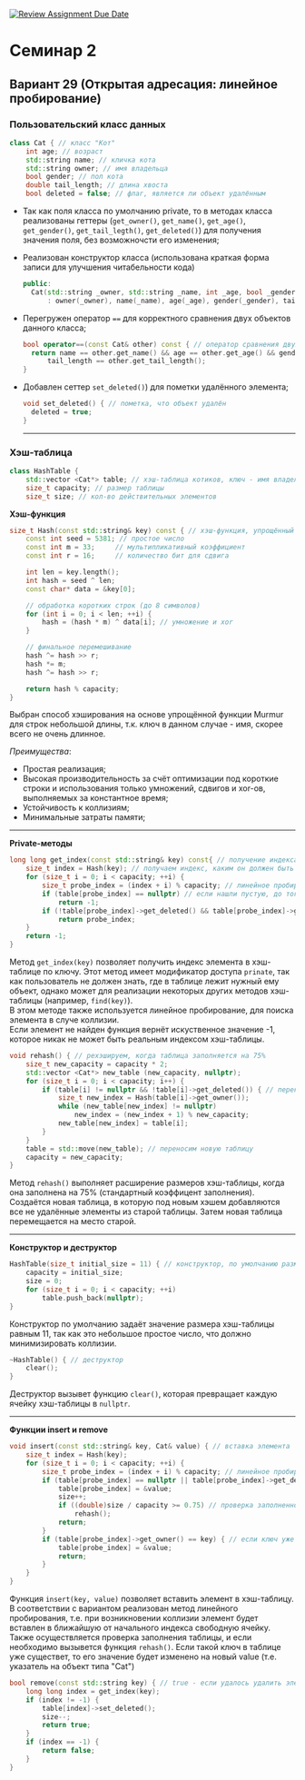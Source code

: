 [![Review Assignment Due Date](https://classroom.github.com/assets/deadline-readme-button-22041afd0340ce965d47ae6ef1cefeee28c7c493a6346c4f15d667ab976d596c.svg)](https://classroom.github.com/a/BX65L5j-)
# Семинар 2

## Вариант 29 (Открытая адресация: линейное пробирование)


### Пользовательский класс данных
```c++
class Cat { // класс "Кот"
	int age; // возраст
	std::string name; // кличка кота
	std::string owner; // имя владельца
	bool gender; // пол кота
	double tail_length; // длина хвоста
	bool deleted = false; // флаг, является ли объект удалённым
```
* Так как поля класса по умолчанию private, то в методах класса реализованы геттеры (```get_owner()```, ```get_name()```, ```get_age()```, ```get_gender()```, ```get_tail_legth()```, ```get_deleted()```) для получения значения поля, без возможночсти его изменения;
* Реализован конструктор класса (использована краткая форма записи для улучшения читабельности кода)
  ```c++
  public:
	Cat(std::string _owner, std::string _name, int _age, bool _gender, double _tail_length) // конструктор
		: owner(_owner), name(_name), age(_age), gender(_gender), tail_length(_tail_length) {}
  ```
* Перегружен оператор ```==``` для корректного сравнения двух объектов данного класса;

  
  ```c++
  bool operator==(const Cat& other) const { // оператор сравнения двух котиков
	return name == other.get_name() && age == other.get_age() && gender == other.get_gender() && 
		tail_length == other.get_tail_length();
  }
  ```
* Добавлен сеттер ```set_deleted()```) для пометки удалённого элемента;
  ```c++
  void set_deleted() { // пометка, что объект удалён
	deleted = true;
  }
  ```
  ---
  

### Хэш-таблица
```c++
class HashTable {
	std::vector <Cat*> table; // хэш-таблица котиков, ключ - имя владельца, значение - указатель на структуру "Кот"
	size_t capacity; // размер таблицы
	size_t size; // кол-во действительных элементов
```
**Хэш-функция**
```c++
size_t Hash(const std::string& key) const { // хэш-функция, упрощённый аналог murmur для коротких строк
	const int seed = 5381; // простое число
	const int m = 33;     // мультипликативный коэффициент
	const int r = 16;     // количество бит для сдвига

	int len = key.length();
	int hash = seed ^ len;
	const char* data = &key[0];

	// обработка коротких строк (до 8 символов)
	for (int i = 0; i < len; ++i) {
		hash = (hash * m) ^ data[i]; // умножение и xor
	}

	// финальное перемешивание
	hash ^= hash >> r;
	hash *= m;
	hash ^= hash >> r;

	return hash % capacity;
}
```
Выбран способ хэширования на основе упрощённой функции Murmur для строк небольшой длины, т.к. ключ в данном случае - имя, скорее всего не очень длинное.  


*Преимущества*:
* Простая реализация;
* Высокая производительность за счёт оптимизации под короткие строки и использования только умножений, сдвигов и xor-ов, выполняемых за константное время;
* Устойчивость к коллизиям;
* Минимальные затраты памяти;
---


**Private-методы**
```c++
long long get_index(const std::string& key) const{ // получение индекса в хэш-таблице по ключу
	size_t index = Hash(key); // получаем индекс, каким он должен быть без учёта коллизий
	for (size_t i = 0; i < capacity; ++i) {
		size_t probe_index = (index + i) % capacity; // линейное пробирование
		if (table[probe_index] == nullptr) // если нашли пустую, до того как нашли элемент - элемента нет в таблице
			return -1;
		if (!table[probe_index]->get_deleted() && table[probe_index]->get_owner() == key) // проверяем, что ключи совпадают и объект не удалён
			return probe_index;
	}
	return -1;
}
```
Метод `get_index(key)` позволяет получить индекс элемента в хэш-таблице по ключу. Этот метод имеет модификатор доступа `prinate`, так как пользователь не должен знать, где в таблице лежит нужный ему объект, однако может для реализации некоторых других методов хэш-таблицы (например, `find(key)`).  
В этом методе также используется линейное пробирование, для поиска элемента в случе коллизии.  
Если элемент не найден функция вернёт искуственное значение -1, которое никак не может быть реальным индексом хэш-таблицы.


```c++
void rehash() { // рехэшируем, когда таблица заполняется на 75%
	size_t new_capacity = capacity * 2;
	std::vector <Cat*> new_table (new_capacity, nullptr);
	for (size_t i = 0; i < capacity; i++) {
		if (table[i] != nullptr && !table[i]->get_deleted()) { // переносим не удалённые элементы
			size_t new_index = Hash(table[i]->get_owner());
			while (new_table[new_index] != nullptr) 
				new_index = (new_index + 1) % new_capacity;
			new_table[new_index] = table[i];
		}
	}
	table = std::move(new_table); // переносим новую таблицу
	capacity = new_capacity;
}
```
Метод `rehash()` выполняет расширение размеров хэш-таблицы, когда она заполнена на 75% (стандартный коэффицент заполнения).  
Создаётся новая таблица, в которую под новым хэшем добавляются все не удалённые элементы из старой таблицы. Затем новая таблица перемещается на место старой.

---


**Конструктор и деструктор**

```c++
HashTable(size_t initial_size = 11) { // конструктор, по умолчанию размер 11 (т.к. небольшое простое число)
	capacity = initial_size;
	size = 0;
	for (size_t i = 0; i < capacity; ++i)
		table.push_back(nullptr);
}
```
Конструктор по умолчанию задаёт значение размера хэш-таблицы равным 11, так как это небольшое простое число, что должно минимизировать коллизии.



```c++
~HashTable() { // деструктор
	clear();
}
```
Деструктор вызывет функцию `clear()`, которая превращает каждую ячейку хэш-таблицы в `nullptr`.

---


**Функции insert и remove**  
```c++
void insert(const std::string& key, Cat& value) { // вставка элемента
	size_t index = Hash(key);
	for (size_t i = 0; i < capacity; ++i) {
		size_t probe_index = (index + i) % capacity; // линейное пробирование
		if (table[probe_index] == nullptr || table[probe_index]->get_deleted()) {
			table[probe_index] = &value; 
			size++; 
			if ((double)size / capacity >= 0.75) // проверка заполненности
				rehash();
			return;
		}
		if (table[probe_index]->get_owner() == key) { // если ключ уже есть в таблице - перезаписываем
			table[probe_index] = &value;
			return;
		}
	}
}
```
Функция ```insert(key, value)``` позволяет вставить элемент в хэш-таблицу.   
В соответствии с вариантом реализован метод линейного пробирования, т.е. при возникновении коллизии элемент будет вставлен в ближайшую от начального индекса свободную ячейку.  
Также осуществляется проверка заполнения таблицы, и если необходимо вызывется функция ```rehash()```.
Если такой ключ в таблице уже существет, то его значение будет изменено на новый value (т.е. указатель на объект типа "Cat")
```c++
bool remove(const std::string key) { // true - если удалось удалить элемент, false - если элемент не найден
	long long index = get_index(key);
	if (index != -1) {
		table[index]->set_deleted();
		size--;
		return true;
	}
	if (index == -1) {
		return false;
	}
}
```

